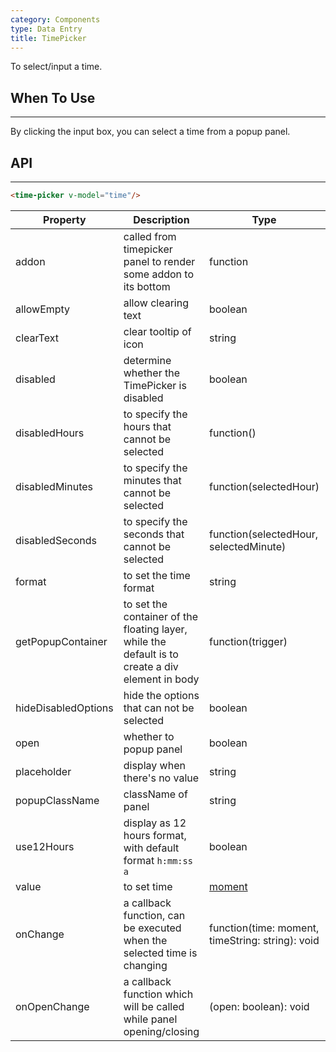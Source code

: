```yaml
---
category: Components
type: Data Entry
title: TimePicker
---
```


To select/input a time.

## When To Use

* * *

By clicking the input box, you can select a time from a popup panel.

## API

* * *

```html
<time-picker v-model="time"/>
```

| Property | Description | Type | Default |
| -------- | ----------- | ---- | ------- |
| addon | called from timepicker panel to render some addon to its bottom | function | - |
| allowEmpty | allow clearing text | boolean | true |
| clearText | clear tooltip of icon | string | clear |
| disabled | determine whether the TimePicker is disabled | boolean | false |
| disabledHours | to specify the hours that cannot be selected | function() | - |
| disabledMinutes | to specify the minutes that cannot be selected | function(selectedHour) | - |
| disabledSeconds | to specify the seconds that cannot be selected | function(selectedHour, selectedMinute) | - |
| format | to set the time format | string | "HH:mm:ss" |
| getPopupContainer | to set the container of the floating layer, while the default is to create a div element in body | function(trigger) | no provide |
| hideDisabledOptions | hide the options that can not be selected | boolean | false |
| open | whether to popup panel | boolean | false |
| placeholder | display when there's no value | string | "Select a time" |
| popupClassName | className of panel | string | '' |
| use12Hours | display as 12 hours format, with default format `h:mm:ss a` | boolean | false |
| value | to set time | [moment](http://momentjs.com/) | - |
| onChange | a callback function, can be executed when the selected time is changing | function(time: moment, timeString: string): void | - |
| onOpenChange | a callback function which will be called while panel opening/closing | (open: boolean): void | - |
